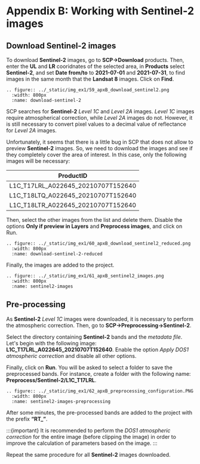 # Appendix B: Working with Sentinel-2 images

## Download Sentinel-2 images

To download **Sentinel-2** images, go to **SCP->Download** products. Then, enter the **UL** and **LR** cooridnates of the selected area, in **Products** select **Sentinel-2**, and set **Date from/to** to **2021-07-01** and **2021-07-31**, to find images in the same month that the **Landsat 8** images. Click on **Find**.

```{eval-rst}
.. figure:: ../_static/img_ex1/59_apxB_download_sentinel2.png
  :width: 800px
  :name: download-sentinel-2
```

SCP searches for **Sentinel-2** _Level 1C_ and _Level 2A_ images. _Level 1C_ images require atmospherical correction, while _Level 2A_ images do not. However, it is still necessary to convert pixel values to a decimal value of reflectance for _Level 2A_ images.

Unfortunately, it seems that there is a little bug in SCP that does not allow to preview **Sentinel-2** images. So, we need to download the images and see if they completely cover the area of interest. In this case, only the following images will be necessary:

|              ProductID             |
|:----------------------------------:|
| L1C_T17LRL_A022645_20210707T152640 |
| L1C_T18LTQ_A022645_20210707T152640 |
| L1C_T18LTR_A022645_20210707T152640 |

Then, select the other images from the list and delete them. Disable the options **Only if preview in Layers** and **Preprocess images**, and click on Run.

```{eval-rst}
.. figure:: ../_static/img_ex1/60_apxB_download_sentinel2_reduced.png
  :width: 800px
  :name: download-sentinel-2-reduced
```

Finally, the images are added to the project.

```{eval-rst}
.. figure:: ../_static/img_ex1/61_apxB_sentinel2_images.png
  :width: 800px
  :name: sentinel2-images
```
## Pre-processing

As **Sentinel-2** _Level 1C_ images were downloaded, it is necessary to perform the atmospheric correction. Then, go to **SCP->Preprocessing->Sentinel-2**.

Select the directory containing **Sentinel-2** bands and the _metadata file_. Let's begin with the following image: **L1C_T17LRL_A022645_20210707T152640**. Enable the option _Apply DOS1 atmospheric correction_ and disable all other options. 

Finally, click on **Run**. You will be asked to select a folder to save the preprocessed bands. For instance, create a folder with the following name: **Preprocess/Sentinel-2/L1C_T17LRL**.

```{eval-rst}
.. figure:: ../_static/img_ex1/62_apxB_preprocessing_configuration.PNG
  :width: 800px
  :name: sentinel2-images-preprocessing
```

After some minutes, the pre-processed bands are added to the project with the prefix **“RT\_”**.

:::{important}
It is recommended to perform the _DOS1 atmospheric correction_ for the entire image (before clipping the image) in order to improve the calculation of parameters based on the image.
:::

Repeat the same procedure for all **Sentinel-2** images downloaded.